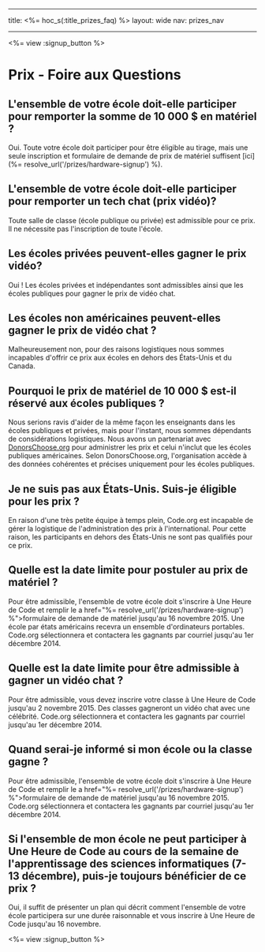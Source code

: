 * * *

title: <%= hoc_s(:title_prizes_faq) %> layout: wide nav: prizes_nav

* * *

<%= view :signup_button %>

# Prix - Foire aux Questions

## L'ensemble de votre école doit-elle participer pour remporter la somme de 10 000 $ en matériel ?

Oui. Toute votre école doit participer pour être éligible au tirage, mais une seule inscription et formulaire de demande de prix de matériel suffisent [ici](%= resolve_url('/prizes/hardware-signup') %).

## L'ensemble de votre école doit-elle participer pour remporter un tech chat (prix vidéo)?

Toute salle de classe (école publique ou privée) est admissible pour ce prix. Il ne nécessite pas l'inscription de toute l'école.

## Les écoles privées peuvent-elles gagner le prix vidéo?

Oui ! Les écoles privées et indépendantes sont admissibles ainsi que les écoles publiques pour gagner le prix de vidéo chat.

## Les écoles non américaines peuvent-elles gagner le prix de vidéo chat ?

Malheureusement non, pour des raisons logistiques nous sommes incapables d'offrir ce prix aux écoles en dehors des États-Unis et du Canada.

## Pourquoi le prix de matériel de 10 000 $ est-il réservé aux écoles publiques ?

Nous serions ravis d'aider de la même façon les enseignants dans les écoles publiques et privées, mais pour l'instant, nous sommes dépendants de considérations logistiques. Nous avons un partenariat avec [DonorsChoose.org](http://donorschoose.org) pour administrer les prix et celui n'inclut que les écoles publiques américaines. Selon DonorsChoose.org, l'organisation accède à des données cohérentes et précises uniquement pour les écoles publiques.

## Je ne suis pas aux États-Unis. Suis-je éligible pour les prix ?

En raison d'une très petite équipe à temps plein, Code.org est incapable de gérer la logistique de l'administration des prix à l'international. Pour cette raison, les participants en dehors des États-Unis ne sont pas qualifiés pour ce prix.

## Quelle est la date limite pour postuler au prix de matériel ?

Pour être admissible, l'ensemble de votre école doit s'inscrire à Une Heure de Code et remplir le a href="%= resolve_url('/prizes/hardware-signup') %">formulaire de demande de matériel</a> jusqu'au 16 novembre 2015. Une école par états américains recevra un ensemble d'ordinateurs portables. Code.org sélectionnera et contactera les gagnants par courriel jusqu'au 1er décembre 2014.

## Quelle est la date limite pour être admissible à gagner un vidéo chat ?

Pour être admissible, vous devez inscrire votre classe à Une Heure de Code jusqu'au 2 novembre 2015. Des classes gagneront un vidéo chat avec une célébrité. Code.org sélectionnera et contactera les gagnants par courriel jusqu'au 1er décembre 2014.

## Quand serai-je informé si mon école ou la classe gagne ?

Pour être admissible, l'ensemble de votre école doit s'inscrire à Une Heure de Code et remplir le a href="%= resolve_url('/prizes/hardware-signup') %">formulaire de demande de matériel</a> jusqu'au 16 novembre 2015. Code.org sélectionnera et contactera les gagnants par courriel jusqu'au 1er décembre 2014.

## Si l'ensemble de mon école ne peut participer à Une Heure de Code au cours de la semaine de l'apprentissage des sciences informatiques (7-13 décembre), puis-je toujours bénéficier de ce prix ?

Oui, il suffit de présenter un plan qui décrit comment l'ensemble de votre école participera sur une durée raisonnable et vous inscrire à Une Heure de Code jusqu'au 16 novembre.

<%= view :signup_button %>